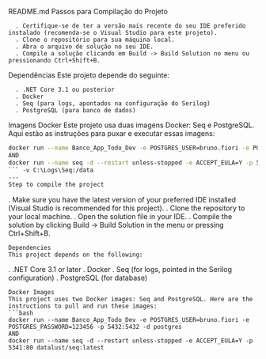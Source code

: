 ﻿README.md
Passos para Compilação do Projeto
```
  . Certifique-se de ter a versão mais recente do seu IDE preferido instalado (recomenda-se o Visual Studio para este projeto).
  . Clone o repositório para sua máquina local.
  . Abra o arquivo de solução no seu IDE.
  . Compile a solução clicando em Build -> Build Solution no menu ou pressionando Ctrl+Shift+B.
```
Dependências
Este projeto depende do seguinte:
```
  . .NET Core 3.1 ou posterior
  . Docker
  . Seq (para logs, apontados na configuração do Serilog)
  . PostgreSQL (para banco de dados)
```
Imagens Docker
Este projeto usa duas imagens Docker: Seq e PostgreSQL. Aqui estão as instruções para puxar e executar essas imagens:
```bash
docker run --name Banco_App_Todo_Dev -e POSTGRES_USER=bruno.fiori -e POSTGRES_PASSWORD=123456 -p 5432:5432 -d postgres
AND 
docker run --name seq -d --restart unless-stopped -e ACCEPT_EULA=Y -p 5431:80 datalust/seq
``` -v C:\Logs\Seq:/data
---
Step to compile the project
```
  . Make sure you have the latest version of your preferred IDE installed (Visual Studio is recommended for this project).
  . Clone the repository to your local machine.
  . Open the solution file in your IDE.
  . Compile the solution by clicking Build -> Build Solution in the menu or pressing Ctrl+Shift+B.
```
Dependencies
This project depends on the following:
```
  . .NET Core 3.1 or later
  . Docker
  . Seq (for logs, pointed in the Serilog configuration)
  . PostgreSQL (for database)
```
Docker Images
This project uses two Docker images: Seq and PostgreSQL. Here are the instructions to pull and run these images:
```bash
docker run --name Banco_App_Todo_Dev -e POSTGRES_USER=bruno.fiori -e POSTGRES_PASSWORD=123456 -p 5432:5432 -d postgres
AND 
docker run --name seq -d --restart unless-stopped -e ACCEPT_EULA=Y -p 5341:80 datalust/seq:latest
```